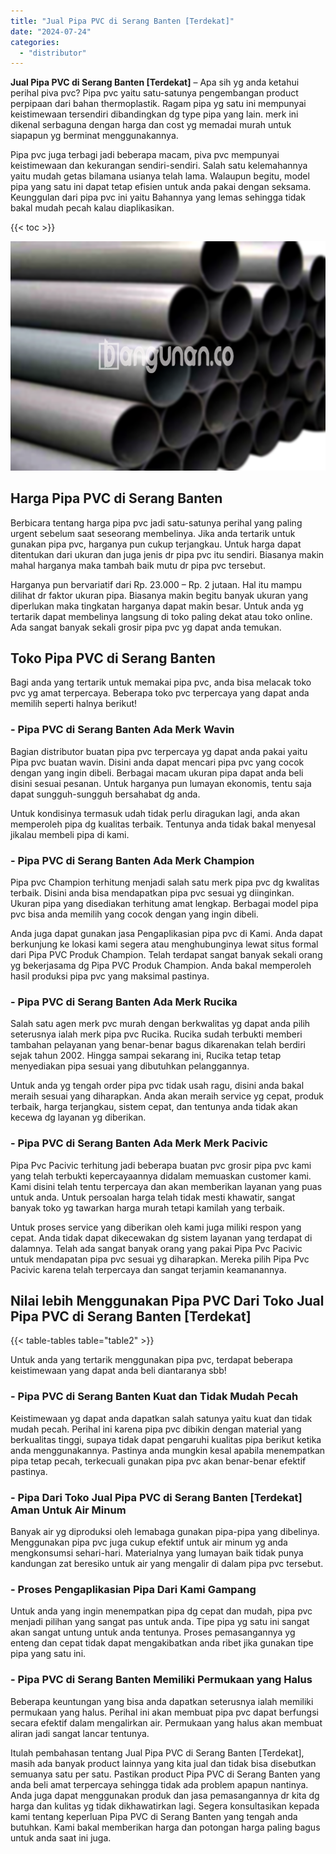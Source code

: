 ```yaml
---
title: "Jual Pipa PVC di Serang Banten [Terdekat]"
date: "2024-07-24"
categories: 
  - "distributor"
---
```


**Jual Pipa PVC di Serang Banten \[Terdekat\]** – Apa sih yg anda ketahui perihal piva pvc? Pipa pvc yaitu satu-satunya pengembangan product perpipaan dari bahan thermoplastik. Ragam pipa yg satu ini mempunyai keistimewaan tersendiri dibandingkan dg type pipa yang lain. merk ini dikenal serbaguna dengan harga dan cost yg memadai murah untuk siapapun yg berminat menggunakannya.

Pipa pvc juga terbagi jadi beberapa macam, piva pvc mempunyai keistimewaan dan kekurangan sendiri-sendiri. Salah satu kelemahannya yaitu mudah getas bilamana usianya telah lama. Walaupun begitu, model pipa yang satu ini dapat tetap efisien untuk anda pakai dengan seksama. Keunggulan dari pipa pvc ini yaitu Bahannya yang lemas sehingga tidak bakal mudah pecah kalau diaplikasikan.

{{< toc >}}

![Jual Pipa PVC di Serang Banten [Terdekat]](/images/jaul-pipa-pvc-39.png)

## Harga Pipa PVC di Serang Banten

Berbicara tentang harga pipa pvc jadi satu-satunya perihal yang paling urgent sebelum saat seseorang membelinya. Jika anda tertarik untuk gunakan pipa pvc, harganya pun cukup terjangkau. Untuk harga dapat ditentukan dari ukuran dan juga jenis dr pipa pvc itu sendiri. Biasanya makin mahal harganya maka tambah baik mutu dr pipa pvc tersebut.

Harganya pun bervariatif dari Rp. 23.000 – Rp. 2 jutaan. Hal itu mampu dilihat dr faktor ukuran pipa. Biasanya makin begitu banyak ukuran yang diperlukan maka tingkatan harganya dapat makin besar. Untuk anda yg tertarik dapat membelinya langsung di toko paling dekat atau toko online. Ada sangat banyak sekali grosir pipa pvc yg dapat anda temukan.

## Toko Pipa PVC di Serang Banten

Bagi anda yang tertarik untuk memakai pipa pvc, anda bisa melacak toko pvc yg amat terpercaya. Beberapa toko pvc terpercaya yang dapat anda memilih seperti halnya berikut!

### \- Pipa PVC di Serang Banten Ada Merk Wavin

Bagian distributor buatan pipa pvc terpercaya yg dapat anda pakai yaitu Pipa pvc buatan wavin. Disini anda dapat mencari pipa pvc yang cocok dengan yang ingin dibeli. Berbagai macam ukuran pipa dapat anda beli disini sesuai pesanan. Untuk harganya pun lumayan ekonomis, tentu saja dapat sungguh-sungguh bersahabat dg anda.

Untuk kondisinya termasuk udah tidak perlu diragukan lagi, anda akan memperoleh pipa dg kualitas terbaik. Tentunya anda tidak bakal menyesal jikalau membeli pipa di kami.

### \- Pipa PVC di Serang Banten Ada Merk Champion

Pipa pvc Champion terhitung menjadi salah satu merk pipa pvc dg kwalitas terbaik. Disini anda bisa mendapatkan pipa pvc sesuai yg diinginkan. Ukuran pipa yang disediakan terhitung amat lengkap. Berbagai model pipa pvc bisa anda memilih yang cocok dengan yang ingin dibeli.

Anda juga dapat gunakan jasa Pengaplikasian pipa pvc di Kami. Anda dapat berkunjung ke lokasi kami segera atau menghubunginya lewat situs formal dari Pipa PVC Produk Champion. Telah terdapat sangat banyak sekali orang yg bekerjasama dg Pipa PVC Produk Champion. Anda bakal memperoleh hasil produksi pipa pvc yang maksimal pastinya.

### \- Pipa PVC di Serang Banten Ada Merk Rucika

Salah satu agen merk pvc murah dengan berkwalitas yg dapat anda pilih seterusnya ialah merk pipa pvc Rucika. Rucika sudah terbukti memberi tambahan pelayanan yang benar-benar bagus dikarenakan telah berdiri sejak tahun 2002. Hingga sampai sekarang ini, Rucika tetap tetap menyediakan pipa sesuai yang dibutuhkan pelanggannya.

Untuk anda yg tengah order pipa pvc tidak usah ragu, disini anda bakal meraih sesuai yang diharapkan. Anda akan meraih service yg cepat, produk terbaik, harga terjangkau, sistem cepat, dan tentunya anda tidak akan kecewa dg layanan yg diberikan.

### \- Pipa PVC di Serang Banten Ada Merk Merk Pacivic

Pipa Pvc Pacivic terhitung jadi beberapa buatan pvc grosir pipa pvc kami yang telah terbukti kepercayaannya didalam memuaskan customer kami. Kami disini telah tentu terpercaya dan akan memberikan layanan yang puas untuk anda. Untuk persoalan harga telah tidak mesti khawatir, sangat banyak toko yg tawarkan harga murah tetapi kamilah yang terbaik.

Untuk proses service yang diberikan oleh kami juga miliki respon yang cepat. Anda tidak dapat dikecewakan dg sistem layanan yang terdapat di dalamnya. Telah ada sangat banyak orang yang pakai Pipa Pvc Pacivic untuk mendapatan pipa pvc sesuai yg diharapkan. Mereka pilih Pipa Pvc Pacivic karena telah terpercaya dan sangat terjamin keamanannya.

## Nilai lebih Menggunakan Pipa PVC Dari Toko Jual Pipa PVC di Serang Banten \[Terdekat\]

{{< table-tables table="table2" >}}

Untuk anda yang tertarik menggunakan pipa pvc, terdapat beberapa keistimewaan yang dapat anda beli diantaranya sbb!

### \- Pipa PVC di Serang Banten Kuat dan Tidak Mudah Pecah

Keistimewaan yg dapat anda dapatkan salah satunya yaitu kuat dan tidak mudah pecah. Perihal ini karena pipa pvc dibikin dengan material yang berkualitas tinggi, supaya tidak dapat pengaruhi kualitas pipa berikut ketika anda menggunakannya. Pastinya anda mungkin kesal apabila menempatkan pipa tetap pecah, terkecuali gunakan pipa pvc akan benar-benar efektif pastinya.

### \- Pipa Dari Toko Jual Pipa PVC di Serang Banten \[Terdekat\] Aman Untuk Air Minum

Banyak air yg diproduksi oleh lemabaga gunakan pipa-pipa yang dibelinya. Menggunakan pipa pvc juga cukup efektif untuk air minum yg anda mengkonsumsi sehari-hari. Materialnya yang lumayan baik tidak punya kandungan zat beresiko untuk air yang mengalir di dalam pipa pvc tersebut.

### \- Proses Pengaplikasian Pipa Dari Kami Gampang

Untuk anda yang ingin menempatkan pipa dg cepat dan mudah, pipa pvc menjadi pilihan yang sangat pas untuk anda. Tipe pipa yg satu ini sangat akan sangat untung untuk anda tentunya. Proses pemasangannya yg enteng dan cepat tidak dapat mengakibatkan anda ribet jika gunakan tipe pipa yang satu ini.

### \- Pipa PVC di Serang Banten Memiliki Permukaan yang Halus

Beberapa keuntungan yang bisa anda dapatkan seterusnya ialah memiliki permukaan yang halus. Perihal ini akan membuat pipa pvc dapat berfungsi secara efektif dalam mengalirkan air. Permukaan yang halus akan membuat aliran jadi sangat lancar tentunya.

Itulah pembahasan tentang Jual Pipa PVC di Serang Banten \[Terdekat\], masih ada banyak product lainnya yang kita jual dan tidak bisa disebutkan semuanya satu per satu. Pastikan product Pipa PVC di Serang Banten yang anda beli amat terpercaya sehingga tidak ada problem apapun nantinya. Anda juga dapat menggunakan produk dan jasa pemasangannya dr kita dg harga dan kulitas yg tidak dikhawatirkan lagi. Segera konsultasikan kepada kami tentang keperluan Pipa PVC di Serang Banten yang tengah anda butuhkan. Kami bakal memberikan harga dan potongan harga paling bagus untuk anda saat ini juga.
